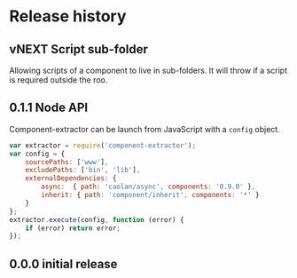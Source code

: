 # Release history

## vNEXT Script sub-folder
Allowing scripts of a component to live in sub-folders.
It will throw if a script is required outside the roo.


## 0.1.1 Node API
Component-extractor can be launch from JavaScript with a `config` object.
```javascript
var extractor = require('component-extractor');
var config = {
	sourcePaths: ['www'],
	excludePaths: ['bin', 'lib'],
	externalDependencies: {
		async:  { path: 'caolan/async', components: '0.9.0' },
		inherit: { path: 'component/inherit', components: '*' }
	}
};
extractor.execute(config, function (error) {
	if (error) return error;
});
```

## 0.0.0 initial release
